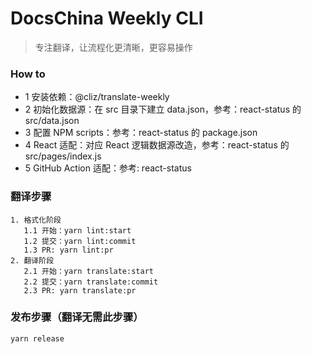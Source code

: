 # DocsChina Weekly CLI

> 专注翻译，让流程化更清晰，更容易操作

### How to

- 1 安装依赖：@cliz/translate-weekly
- 2 初始化数据源：在 src 目录下建立 data.json，参考：react-status 的 src/data.json
- 3 配置 NPM scripts：参考：react-status 的 package.json
- 4 React 适配：对应 React 逻辑数据源改造，参考：react-status 的 src/pages/index.js
- 5 GitHub Action 适配：参考: react-status

### 翻译步骤

```
1. 格式化阶段
   1.1 开始：yarn lint:start
   1.2 提交：yarn lint:commit
   1.3 PR: yarn lint:pr
2. 翻译阶段
   2.1 开始：yarn translate:start
   2.2 提交：yarn translate:commit
   2.3 PR: yarn translate:pr
```

### 发布步骤（翻译无需此步骤）

```
yarn release
```
